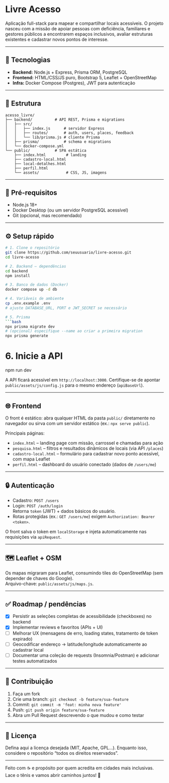 # Livre Acesso

Aplicação full-stack para mapear e compartilhar locais acessíveis. O projeto nasceu com a missão de apoiar pessoas com deficiência, familiares e gestores públicos a encontrarem espaços inclusivos, avaliar estruturas existentes e cadastrar novos pontos de interesse.

---

## 🚀 Tecnologias

- **Backend:** Node.js + Express, Prisma ORM, PostgreSQL  
- **Frontend:** HTML/CSS/JS puro, Bootstrap 5, Leaflet + OpenStreetMap  
- **Infra:** Docker Compose (Postgres), JWT para autenticação

---

## 📁 Estrutura

```
acesso_livre/
├── backend/          # API REST, Prisma e migrations
│   ├── src/
│   │   ├── index.js      # servidor Express
│   │   ├── routes/       # auth, users, places, feedback
│   │   └── lib/prisma.js # cliente Prisma
│   ├── prisma/           # schema e migrations
│   └── docker-compose.yml
└── public/           # SPA estática
    ├── index.html         # landing
    ├── cadastro-local.html
    ├── local-detalhes.html
    ├── perfil.html
    └── assets/            # CSS, JS, imagens
```

---

## 🔧 Pré-requisitos

- Node.js 18+
- Docker Desktop (ou um servidor PostgreSQL acessível)
- Git (opcional, mas recomendado)

---

## ⚙️ Setup rápido

```bash
# 1. Clone o repositório
git clone https://github.com/seuusuario/livre-acesso.git
cd livre-acesso

# 2. Backend – dependências
cd backend
npm install

# 3. Banco de dados (Docker)
docker compose up -d db

# 4. Variáveis de ambiente
cp .env.example .env
# ajuste DATABASE_URL, PORT e JWT_SECRET se necessário

# 5. Prisma
```bash
npx prisma migrate dev
# (opcional) especifique --name ao criar a primeira migration
npx prisma generate
```

# 6. Inicie a API
npm run dev

A API ficará acessível em `http://localhost:3000`. Certifique-se de apontar `public/assets/js/config.js` para o mesmo endereço (`apiBaseUrl`).

---

## 🌐 Frontend

O front é estático: abra qualquer HTML da pasta `public/` diretamente no navegador ou sirva com um servidor estático (ex.: `npx serve public`).  

Principais páginas:

- `index.html` – landing page com missão, carrossel e chamadas para ação
- `pesquisa.html` – filtros e resultados dinâmicos de locais (via API `/places`)
- `cadastro-local.html` – formulário para cadastrar novo ponto acessível, com mapa Leaflet
- `perfil.html` – dashboard do usuário conectado (dados de `/users/me`)

---

## 🔒 Autenticação

- Cadastro: `POST /users`
- Login: `POST /auth/login`  
  Retorna `token` (JWT) + dados básicos do usuário.
- Rotas protegidas (ex.: `GET /users/me`) exigem `Authorization: Bearer <token>`.

O front salva o token em `localStorage` e injeta automaticamente nas requisições via `apiRequest`.

---

## 🗺️ Leaflet + OSM

Os mapas migraram para Leaflet, consumindo tiles do OpenStreetMap (sem depender de chaves do Google).  
Arquivo-chave: `public/assets/js/maps.js`.

---

## ✅ Roadmap / pendências

- [x] Persistir as seleções completas de acessibilidade (checkboxes) no backend
- [x] Implementar reviews e favoritos (APIs + UI)
- [ ] Melhorar UX (mensagens de erro, loading states, tratamento de token expirado)
- [ ] Geocodificar endereço → latitude/longitude automaticamente ao cadastrar local
- [ ] Documentar uma coleção de requests (Insomnia/Postman) e adicionar testes automatizados

---

## 🤝 Contribuição

1. Faça um fork
2. Crie uma branch: `git checkout -b feature/sua-feature`
3. Commit: `git commit -m 'feat: minha nova feature'`
4. Push: `git push origin feature/sua-feature`
5. Abra um Pull Request descrevendo o que mudou e como testar

---

## 📄 Licença

Defina aqui a licença desejada (MIT, Apache, GPL...). Enquanto isso, considere o repositório “todos os direitos reservados”.

---

Feito com ☕ e propósito por quem acredita em cidades mais inclusivas. Lace o tênis e vamos abrir caminhos juntos! 💚




